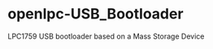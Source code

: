 openlpc-USB_Bootloader
======================

LPC1759 USB bootloader based on a Mass Storage Device